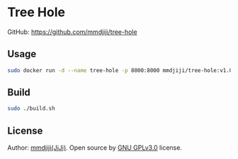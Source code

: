 # Tree Hole

GitHub: https://github.com/mmdjiji/tree-hole

## Usage
```sh
sudo docker run -d --name tree-hole -p 8000:8000 mmdjiji/tree-hole:v1.0
```

## Build
```sh
sudo ./build.sh
```

## License
Author: [mmdjiji(JiJi)](https://mmdjiji.com). Open source by [GNU GPLv3.0](https://choosealicense.com/licenses/gpl-3.0/) license.